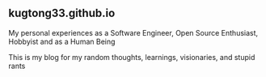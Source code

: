 ## kugtong33.github.io
My personal experiences as a Software Engineer, Open Source Enthusiast, Hobbyist and as a Human Being

This is my blog for my random thoughts, learnings, visionaries, and stupid rants
